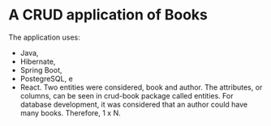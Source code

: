 # A CRUD application of Books
The application uses:
  * Java,
  * Hibernate,
  * Spring Boot,
  * PostegreSQL, e
  * React.
Two entities were considered, book and author. The attributes, or columns, can be seen in crud-book package called entities.
For database development, it was considered that an author could have many books. Therefore, 1 x N. 
